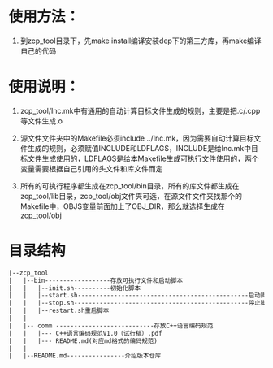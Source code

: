 # 使用方法：
1. 到zcp_tool目录下，先make install编译安装dep下的第三方库，再make编译自己的代码

# 使用说明：
1. zcp_tool/Inc.mk中有通用的自动计算目标文件生成的规则，主要是把.c/.cpp等文件生成.o

2. 源文件文件夹中的Makefile必须include ../Inc.mk，因为需要自动计算目标文件生成的规则，必须赋值INCLUDE和LDFLAGS，INCLUDE是给Inc.mk中目标文件生成使用的，LDFLAGS是给本Makefile生成可执行文件使用的，两个变量需要根据自己引用的头文件和库文件而定

3. 所有的可执行程序都生成在zcp_tool/bin目录，所有的库文件都生成在zcp_tool/lib目录，zcp_tool/obj文件夹可选，在源文件文件夹找那个的Makefile中，OBJS变量前面加上了OBJ_DIR，那么就选择生成在zcp_tool/obj

# 目录结构

```txt
|--zcp_tool
|	|--bin------------------存放可执行文件和启动脚本
|	|	|--init.sh----------初始化脚本
|	|	|--start.sh-----------------------------------------------启动脚本
|	|	|--stop.sh------------------------------------------------停止脚本
|	|	|--restart.sh重启脚本
|	|
|	|-- comm ---------------------------存放C++语言编码规范
|	|	|--- C++语言编码规范V1.0（试行稿）.pdf
|	|	|--- README.md(对应md格式的编码规范)
|	|
|	|--README.md----------------介绍版本仓库
```